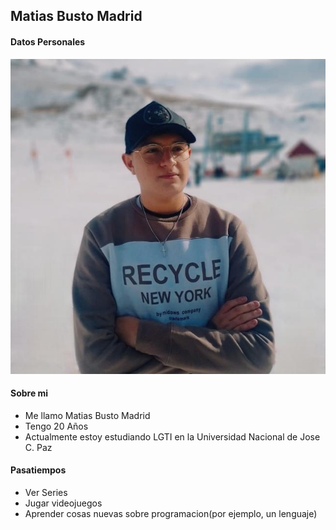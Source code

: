  ## Matias Busto Madrid

#### Datos Personales

![Este soy yo](./img/presentacion.jpg)
   
#### Sobre mi 
- Me llamo Matias Busto Madrid
- Tengo 20 Años
- Actualmente estoy estudiando LGTI en la Universidad Nacional de Jose C. Paz

#### Pasatiempos
- Ver Series
- Jugar videojuegos
- Aprender cosas nuevas sobre programacion(por ejemplo, un lenguaje)

